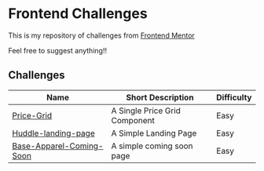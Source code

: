 # Frontend Challenges
This is my repository of challenges from [Frontend Mentor](https://frontendmentor.io)
<p>Feel free to suggest anything!!</p>

## Challenges

| Name                                                                              | Short Description                                          | Difficulty |
| --------------------------------------------------------------------------------- | ---------------------------------------------------------- | ---------- |
| [Price-Grid](./price-grid/)                                                       | A Single Price Grid Component                              |    Easy    |
|[Huddle-landing-page](./huddle-landing-page)                                       | A Simple Landing Page                                      |    Easy    |
|[Base-Apparel-Coming-Soon](./base-apparel-coming-soon)                             | A simple coming soon page                                 |    Easy    |
